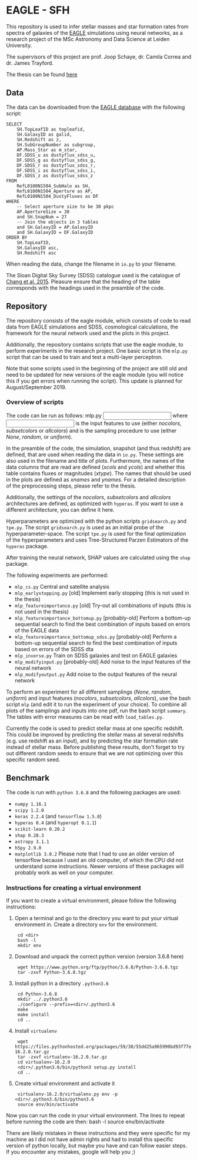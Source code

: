 # EAGLE - SFH

This repository is used to infer stellar masses and star formation rates from spectra of galaxies of the [EAGLE](http://eagle.strw.leidenuniv.nl/) simulations using neural networks, as a research project of the MSc Astronomy and Data Science at Leiden University.

The supervisors of this project are prof. Joop Schaye, dr. Camila Correa and dr. James Trayford.

The thesis can be found [here](https://github.com/evavanweenen/eagle-SFH/Master_thesis_Eva_van_Weenen.pdf)

## Data
The data can be downloaded from the [EAGLE database](http://virgodb.dur.ac.uk:8080/Eagle/) with the following script:

    SELECT
        SH.TopLeafID as topleafid,
        SH.GalaxyID as galid,
        SH.Redshift as z,
        SH.SubGroupNumber as subgroup,
        AP.Mass_Star as m_star,
        DF.SDSS_u as dustyflux_sdss_u,
        DF.SDSS_g as dustyflux_sdss_g,
        DF.SDSS_r as dustyflux_sdss_r,
        DF.SDSS_i as dustyflux_sdss_i,
        DF.SDSS_z as dustyflux_sdss_z
    FROM
        RefL0100N1504_SubHalo as SH,
        RefL0100N1504_Aperture as AP,
        RefL0100N1504_DustyFluxes as DF
    WHERE
        -- Select aperture size to be 30 pkpc
        AP.ApertureSize = 30
        and SH.SnapNum = 27
        -- Join the objects in 3 tables
        and SH.GalaxyID = AP.GalaxyID
        and SH.GalaxyID = DF.GalaxyID
    ORDER BY
        SH.TopLeafID,
        SH.GalaxyID asc,
        SH.Redshift asc 

When reading the data, change the filename in `io.py` to your filename.

The Sloan Digital Sky Survey (SDSS) catalogue used is the catalogue of [Chang et al. 2015](https://iopscience.iop.org/article/10.1088/0067-0049/219/1/8). Pleasure ensure that the heading of the table corresponds with the headings used in the preamble of the code.

## Repository
The repository consists of the eagle module, which consists of code to read data from EAGLE simulations and SDSS, cosmological calculations, the framework for the neural network used and the plots in this project.

Additionally, the repository contains scripts that use the eagle module, to perform experiments in the research project. One basic script is the `mlp.py` script that can be used to train and test a multi-layer perceptron.

Note that some scripts used in the beginning of the project are still old and need to be updated for new versions of the eagle module (you will notice this if you get errors when running the script). This update is planned for August/September 2019.

### Overview of scripts
The code can be run as follows:
    mlp.py <input> <sampling>
where <input> is the input features to use (either *nocolors*, *subsetcolors* or *allcolors*) and <sampling> is the sampling procedure to use (either *None*, *random*, or *uniform*).

In the preamble of the code, the simulation, snapshot (and thus redshift) are defined, that are used when reading the data in `io.py`. These settings are also used in the filename and title of plots. Furthermore, the names of the data columns that are read are defined (*xcols* and *ycols*) and whether this table contains fluxes or magnitudes (*xtype*). The names that should be used in the plots are defined as *xnames* and *ynames*. For a detailed description of the preprocessing steps, please refer to the thesis.

Additionally, the settings of the *nocolors*, *subsetcolors* and *allcolors* architectures are defined, as optimized with `hyperas`. If you want to use a different architecture, you can define it here.

Hyperparameters are optimized with the python scripts `gridsearch.py` and `tpe.py`. The script `gridsearch.py` is used as an initial probe of the hyperparameter-space. The script `tpe.py` is used for the final optimization of the hyperparameters and uses Tree-Structured Parzen Estimators of the `hyperas` package.

After training the neural network, SHAP values are calculated using the `shap` package. 

The following experiments are performed:
* `mlp_cs.py` Central and satellite analysis 
* `mlp_earlystopping.py` [old] Implement early stopping (this is not used in the thesis)
* `mlp_featureimportance.py` [old] Try-out all combinations of inputs (this is not used in the thesis)
* `mlp_featureimportance_bottomup.py` [probably-old] Perform a bottom-up sequential search to find the best combination of inputs based on errors of the EAGLE data
* `mlp_featureimportance_bottomup_sdss.py` [probably-old] Perform a bottom-up sequential search to find the best combination of inputs based on errors of the SDSS dta
* `mlp_inverse.py` Train on SDSS galaxies and test on EAGLE galaxies
* `mlp_modifyinput.py` [probably-old] Add noise to the input features of the neural network
* `mlp_modifyoutput.py` Add noise to the output features of the neural network

To perform an experiment for all different samplings (*None*, *random*, *uniform*) and input features (*nocolors*, *subsetcolors*, *allcolors*), use the bash script `mlp` (and edit it to run the experiment of your choice). To combine all plots of the samplings and inputs into one pdf, run the bash script `summary`. The tables with error measures can be read with `load_tables.py`.

Currently the code is used to predict stellar mass at one specific redshift. This could be improved by predicting the stellar mass at several redshifts (e.g. use redshift as an input), and by predicting the star formation rate instead of stellar mass. 
Before publishing these results, don't forget to try out different random seeds to ensure that we are not optimizing over this specific random seed.

## Benchmark
The code is run with `python 3.6.8` and the following packages are used:
* `numpy 1.16.1`
* `scipy 1.2.0`
* `keras 2.2.4` (and `tensorflow 1.5.0`)
* `hyperas 0.4` (and `hyperopt 0.1.1`)
* `scikit-learn 0.20.2`
* `shap 0.28.3`
* `astropy 3.1.1`
* `h5py 2.9.0`
* `matplotlib 3.0.2`
Please note that I had to use an older version of tensorflow because I used an old computer, of which the CPU did not understand some instructions. Newer versions of these packages will probably work as well on your computer.

### Instructions for creating a virtual environment
If you want to create a virtual environment, please follow the following instructions:

1. Open a terminal and go to the directory you want to put your virtual environment in. Create a directory `env` for the environment.

        cd <dir>
        bash -l
        mkdir env
2. Download and unpack the correct python version (version 3.6.8 here)

        wget https://www.python.org/ftp/python/3.6.8/Python-3.6.8.tgz
        tar -zxvf Python-3.6.8.tgz
3. Install python in a directory `.python3.6`

        cd Python-3.6.8
        mkdir ../.python3.6
        ./configure --prefix=<dir>/.python3.6
        make
        make install
        cd ..
4. Install `virtualenv`

        wget https://files.pythonhosted.org/packages/59/38/55dd25a965990bd93f77eb765b189e72cf581ce1c2de651cb7b1dea74ed1/virtualenv-16.2.0.tar.gz
        tar -zxvf virtualenv-16.2.0.tar.gz
        cd virtualenv-16.2.0
        <dir>/.python3.6/bin/python3 setup.py install
        cd ..
5. Create virtual environment and activate it

        virtualenv-16.2.0/virtualenv.py env -p <dir>/.python3.6/bin/python3.6
        source env/bin/activate
        
Now you can run the code in your virtual environment. The lines to repeat before running the code are then:
    bash -l
    source env/bin/activate

There are likely mistakes in these instructions and they were specific for my machine as I did not have admin rights and had to install this specific version of python locally, but maybe you have and can follow easier steps. If you encounter any mistakes, google will help you ;)



